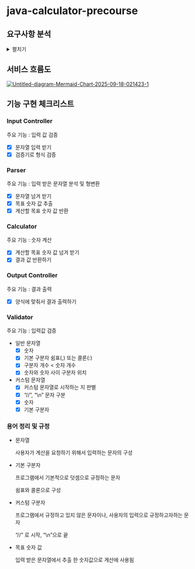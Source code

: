 # java-calculator-precourse
<H2> 요구사항 분석</H2>
<details><summary>펼치기</summary>

주제 : 입력받은 문자열을 숫자로 변환하고 계산하여 출력하는 프로그램

**입력**

- 문자열 구성 조건
    - 기본 구분자
        - 쉼표(,) 또는 콜론(:)
        - 혼용 가능
    - 커스텀 구분자
        - “//” 와 “ \n” 입력 허용
    - 숫자
        - 0~9 사이 숫자

**계산기**

- 입력 받은 문자열에서 숫자 더하기

**출력**

- 결과 출력
</details>

## 서비스 흐름도
<a href="https://ibb.co/PGHL4Y0R"><img src="https://i.ibb.co/pjF7ZP5g/Untitled-diagram-Mermaid-Chart-2025-09-18-021423-1.png" alt="Untitled-diagram-Mermaid-Chart-2025-09-18-021423-1" border="0"></a>

## 기능 구현 체크리스트

### Input Controller

주요 기능 : 입력 값 검증

- [x]  문자열 입력 받기
- [x]  검증기로 형식 검증

### Parser

주요 기능 : 입력 받은 문자열 분석 및 형변환

- [x]  문자열 넘겨 받기
- [x]  목표 숫자 값 추출
- [x]  계산할 목표 숫자 값 반환

### Calculator

주요 기능 : 숫자 계산

- [x]  계산할 목표 숫자 값 넘겨 받기
- [x]  결과 값 반환하기

### Output Controller

주요 기능 : 결과 출력

- [x]  양식에 맞춰서 결과 출력하기

### Validator

주요 기능 : 입력값 검증

- 일반 문자열
    - [x]  숫자
    - [x]  기본 구분자 쉼표(,) 또는 콜론(:)
    - [x]  구분자 개수 < 숫자 개수
    - [x]  숫자와 숫자 사이 구분자 위치
- 커스텀 문자열
    - [x]  커스텀 문자열로 시작하는 지 판별
    - [x]  “//”, “\n” 문자 구분
    - [x]  숫자
    - [x]  기본 구분자

### 용어 정리 및 규정

- 문자열

  사용자가 계산을 요청하기 위해서 입력하는 문자의 구성

- 기본 구분자

  프로그램에서 기본적으로 덧셈으로 규정하는 문자

  쉼표와 콜론으로 구성

- 커스텀 구분자

  프로그램에서 규정하고 있지 않은 문자이나, 사용자의 입력으로 규정하고자하는 문자

  “//” 로 시작, “\n”으로 끝

- 목표 숫자 값

  입력 받은 문자열에서 추출 한 숫자값으로 계산에 사용됨